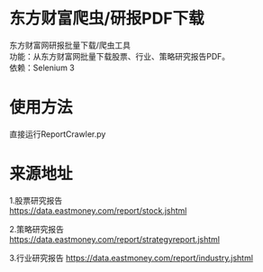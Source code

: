 # 东方财富爬虫/研报PDF下载
东方财富网研报批量下载/爬虫工具<br>
功能：从东方财富网批量下载股票、行业、策略研究报告PDF。<br>
依赖：Selenium 3<br>

# 使用方法
直接运行ReportCrawler.py<br>

# 来源地址
1.股票研究报告<br>
https://data.eastmoney.com/report/stock.jshtml<br>

2.策略研究报告<br>
https://data.eastmoney.com/report/strategyreport.jshtml<br>

3.行业研究报告
https://data.eastmoney.com/report/industry.jshtml<br>
